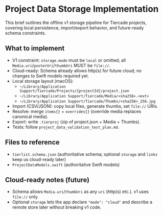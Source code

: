 # Project Data Storage Implementation

This brief outlines the offline v1 storage pipeline for Tiercade projects,
covering local persistence, import/export behavior, and future-ready schema
constraints.

## What to implement

- V1 constraint: `storage.mode` must be `local` or omitted; all `Media.uri`/`posterUri`/`thumbUri` MUST be `file://`.
- Cloud-ready: Schema already allows http(s) for future cloud; no changes to Swift models required yet.
- Local storage layout (macOS):
  - `~/Library/Application Support/Tiercade/Projects/{projectId}/project.json`
  - `~/Library/Application Support/Tiercade/Media/<sha256>.<ext>`
  - `~/Library/Application Support/Tiercade/Thumbs/<sha256>_256.jpg`
- Import (CSV/JSON): copy local files, generate thumbs, set `file://` URIs.
- Resolve: merge `items{}` + `overrides{}` (override media replaces canonical media).
- Export: write `.tierproj` (zip of project.json + Media + Thumbs).
- Tests: follow `project_data_validation_test_plan.md`.

## Files to reference

- `tierlist.schema.json` (authoritative schema; optional `storage` and `links` keep us cloud-ready later)
- `ProjectDataModels.swift` (authoritative Swift models)

## Cloud-ready notes (future)

- Schema allows `Media.uri`/`thumbUri` as any `uri` (http(s) etc.). v1 uses `file://` only.
- Optional `storage` lets the app declare `"mode": "cloud"` and describe a remote store later without breaking v1 code.
